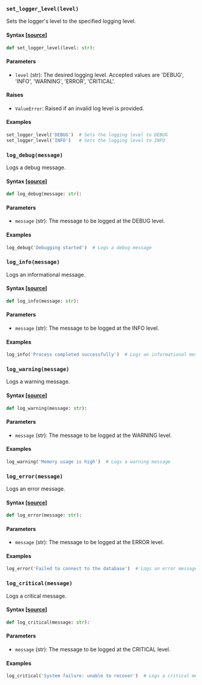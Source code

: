 ### `set_logger_level(level)`

Sets the logger's level to the specified logging level.

#### Syntax [[source]](https://github.com/pharmbio/pharmbio_package/blob/3cb9c60ec40851432f19ce7ecc5453e5f0b6ff1e/pharmbio/logger.py#L7)

```python
def set_logger_level(level: str):
```

#### Parameters

- `level` (str): The desired logging level. Accepted values are 'DEBUG', 'INFO', 'WARNING', 'ERROR', 'CRITICAL'.

#### Raises

- `ValueError`: Raised if an invalid log level is provided.

#### Examples

```python
set_logger_level('DEBUG')  # Sets the logging level to DEBUG
set_logger_level('INFO')   # Sets the logging level to INFO
```

### `log_debug(message)`

Logs a debug message.

#### Syntax [[source]](https://github.com/pharmbio/pharmbio_package/blob/3cb9c60ec40851432f19ce7ecc5453e5f0b6ff1e/pharmbio/logger.py#L21)

```python
def log_debug(message: str):
```

#### Parameters

- `message` (str): The message to be logged at the DEBUG level.

#### Examples

```python
log_debug('Debugging started')  # Logs a debug message
```

### `log_info(message)` 

Logs an informational message.

#### Syntax [[source]](https://github.com/pharmbio/pharmbio_package/blob/3cb9c60ec40851432f19ce7ecc5453e5f0b6ff1e/pharmbio/logger.py#L24)

```python
def log_info(message: str):
```

#### Parameters

- `message` (str): The message to be logged at the INFO level.

#### Examples

```python
log_info('Process completed successfully')  # Logs an informational message
```

### `log_warning(message)`

Logs a warning message.

#### Syntax [[source]](https://github.com/pharmbio/pharmbio_package/blob/3cb9c60ec40851432f19ce7ecc5453e5f0b6ff1e/pharmbio/logger.py#L27)

```python
def log_warning(message: str):
```

#### Parameters

- `message` (str): The message to be logged at the WARNING level.

#### Examples

```python
log_warning('Memory usage is high')  # Logs a warning message
```


### `log_error(message)`

Logs an error message.

#### Syntax [[source]](https://github.com/pharmbio/pharmbio_package/blob/3cb9c60ec40851432f19ce7ecc5453e5f0b6ff1e/pharmbio/logger.py#L30)

```python
def log_error(message: str):
```

#### Parameters

- `message` (str): The message to be logged at the ERROR level.

#### Examples

```python
log_error('Failed to connect to the database')  # Logs an error message
```

### `log_critical(message)`

Logs a critical message.

#### Syntax [[source]](https://github.com/pharmbio/pharmbio_package/blob/3cb9c60ec40851432f19ce7ecc5453e5f0b6ff1e/pharmbio/logger.py#L33)

```python
def log_critical(message: str):
```

#### Parameters

- `message` (str): The message to be logged at the CRITICAL level.

#### Examples

```python
log_critical('System failure: unable to recover')  # Logs a critical message
```
